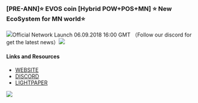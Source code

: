 ### [PRE-ANN]⭐ EVOS coin [Hybrid POW+POS+MN] ⭐ New EcoSystem for MN world⭐ 


![](https://ip.bitcointalk.org/?u=https%3A%2F%2Fimage.ibb.co%2Fn0sxUe%2Flog.png&t=592&c=avelavrYXjwe7w)Official Network Launch 06.09.2018  16:00 GMT （Follow our discord for get the latest news）![](https://ip.bitcointalk.org/?u=https%3A%2F%2Fimage.ibb.co%2Fn0sxUe%2Flog.png&t=592&c=avelavrYXjwe7w)


#### Links and Resources

- [WEBSITE](https://ip.bitcointalk.org/?u=https%3A%2F%2Fimage.ibb.co%2FhBbb5K%2Fwebsite.png&t=592&c=aN896zq7ZVExYg)
- [DISCORD](https://discord.gg/6pjQMUS)
- [LIGHTPAPER](https://evos.one/evos_lightpaper_1.4.pdf)

![](https://ip.bitcointalk.org/?u=https%3A%2F%2Fimage.ibb.co%2FmDguaK%2Fhome.png&t=592&c=bVOs-X6h5gfUOg)